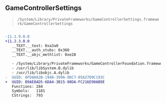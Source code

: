 ## GameControllerSettings

> `/System/Library/PrivateFrameworks/GameControllerSettings.framework/GameControllerSettings`

```diff

-11.1.9.0.0
+11.2.3.0.0
   __TEXT.__text: 0xa3a0
   __TEXT.__auth_stubs: 0x360
   __TEXT.__objc_methlist: 0xe28

   - /System/Library/PrivateFrameworks/GameControllerFoundation.framework/GameControllerFoundation
   - /usr/lib/libSystem.B.dylib
   - /usr/lib/libobjc.A.dylib
-  UUID: 0FD8A82B-1948-399A-9DC7-05A27D9C193C
+  UUID: B9AE8AD5-6DA4-3B15-90DA-FC216E90AB9E
   Functions: 284
   Symbols:   1181
   CStrings:  793

```
